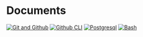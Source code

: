# Documents
[![Git and Github](https://img.shields.io/badge/GIT-E44C30?style=for-the-badge&logo=git&logoColor=white)](https://github.com/sizarcorpse/A-Journey-With-Git-To-Github/blob/main/document/root.md)
[![Github CLI](https://img.shields.io/badge/GitHub-100000?style=for-the-badge&logo=github&logoColor=white)](https://github.com/sizarcorpse/working-with-github-cli/blob/main/_document/cheatcode.md)
[![Postgresql](https://img.shields.io/badge/PostgreSQL-316192?style=for-the-badge&logo=postgresql&logoColor=white)](https://github.com/sizarcorpse/Postgresverse/blob/main/document/101.md)
[![Bash](https://img.shields.io/badge/Shell_Script-121011?style=for-the-badge&logo=gnu-bash&logoColor=white)](https://github.com/sizarcorpse/Bash-Scripting/blob/main/document/bash101.md)
